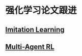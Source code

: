 # 强化学习论文跟进

## [**Imitation Learning**](https://github.com/PaperCommunity/Reinforcement-Learning/tree/master/ImitationLearning)

## [**Multi-Agent RL**](https://github.com/PaperCommunity/Reinforcement-Learning/tree/master/Multi-Agent)
